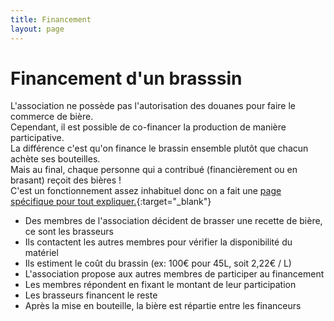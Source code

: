 ```yaml
---
title: Financement
layout: page
---
```


# Financement d'un brasssin

L'association ne possède pas l'autorisation des douanes pour faire le commerce de bière.  
Cependant, il est possible de co-financer la production de manière participative.  
La différence c'est qu'on finance le brassin ensemble plutôt que chacun achète ses bouteilles.  
Mais au final, chaque personne qui a contribué (financièrement ou en brasant) reçoit des bières !  
C'est un fonctionnement assez inhabituel donc on a fait une [page spécifique pour tout expliquer.](./financement.md){:target="_blank"}

- Des membres de l'association décident de brasser une recette de bière, ce sont les brasseurs
- Ils contactent les autres membres pour vérifier la disponibilité du matériel
- Ils estiment le coût du brassin (ex: 100€ pour 45L, soit 2,22€ / L)
- L'association propose aux autres membres de participer au financement
- Les membres répondent en fixant le montant de leur participation
- Les brasseurs financent le reste
- Après la mise en bouteille, la bière est répartie entre les financeurs
